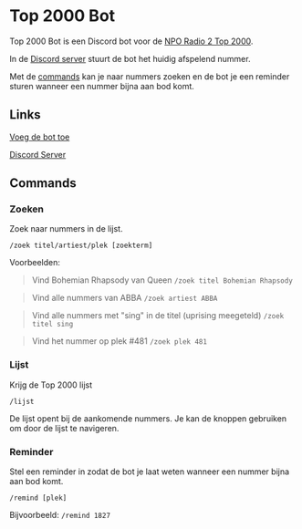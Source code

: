 # Top 2000 Bot

Top 2000 Bot is een Discord bot voor de [NPO Radio 2 Top 2000](https://www.nporadio2.nl/top2000).

In de [Discord server](https://discord.gg/6MPqCy9GjN) stuurt de bot het huidig afspelend nummer. 

Met de [commands](#Commands) kan je naar nummers zoeken en de bot je een reminder sturen wanneer een nummer bijna aan bod komt.

## Links

[Voeg de bot toe](https://discord.com/api/oauth2/authorize?client_id=792764683391598632&permissions=18432&scope=bot%20applications.commands)

[Discord Server](https://discord.gg/6MPqCy9GjN)

## Commands

### Zoeken

Zoek naar nummers in de lijst.

`/zoek titel/artiest/plek [zoekterm]`

Voorbeelden:

> Vind Bohemian Rhapsody van Queen `/zoek titel Bohemian Rhapsody`

> Vind alle nummers van ABBA `/zoek artiest ABBA`

> Vind alle nummers met "sing" in de titel (uprising meegeteld) `/zoek titel sing`

> Vind het nummer op plek #481 `/zoek plek 481`

### Lijst
Krijg de Top 2000 lijst

`/lijst`

De lijst opent bij de aankomende nummers. Je kan de knoppen gebruiken om door de lijst te navigeren.

### Reminder
Stel een reminder in zodat de bot je laat weten wanneer een nummer bijna aan bod komt.

`/remind [plek]`

Bijvoorbeeld: `/remind 1827`